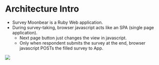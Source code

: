 # Architecture Intro

* Survey Moonbear is a Ruby Web application.
* During survey-taking, browser javascript acts like an SPA (single page application).
  * Next page button just changes the view in javascript.
  * Only when respondent submits the survey at the end, browser javascript POSTs the filled survey to App.

![](https://i.imgur.com/Kp8W6wD.png)